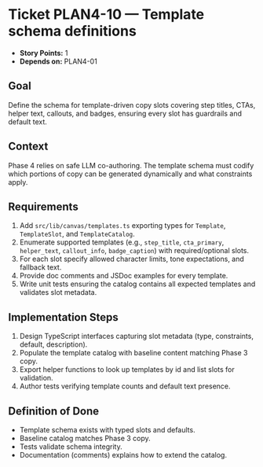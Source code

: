 # Ticket PLAN4-10 — Template schema definitions

- **Story Points:** 1
- **Depends on:** PLAN4-01

## Goal
Define the schema for template-driven copy slots covering step titles, CTAs, helper text, callouts, and badges, ensuring every slot has guardrails and default text.

## Context
Phase 4 relies on safe LLM co-authoring. The template schema must codify which portions of copy can be generated dynamically and what constraints apply.

## Requirements
1. Add `src/lib/canvas/templates.ts` exporting types for `Template`, `TemplateSlot`, and `TemplateCatalog`.
2. Enumerate supported templates (e.g., `step_title`, `cta_primary`, `helper_text`, `callout_info`, `badge_caption`) with required/optional slots.
3. For each slot specify allowed character limits, tone expectations, and fallback text.
4. Provide doc comments and JSDoc examples for every template.
5. Write unit tests ensuring the catalog contains all expected templates and validates slot metadata.

## Implementation Steps
1. Design TypeScript interfaces capturing slot metadata (type, constraints, default, description).
2. Populate the template catalog with baseline content matching Phase 3 copy.
3. Export helper functions to look up templates by id and list slots for validation.
4. Author tests verifying template counts and default text presence.

## Definition of Done
- Template schema exists with typed slots and defaults.
- Baseline catalog matches Phase 3 copy.
- Tests validate schema integrity.
- Documentation (comments) explains how to extend the catalog.
